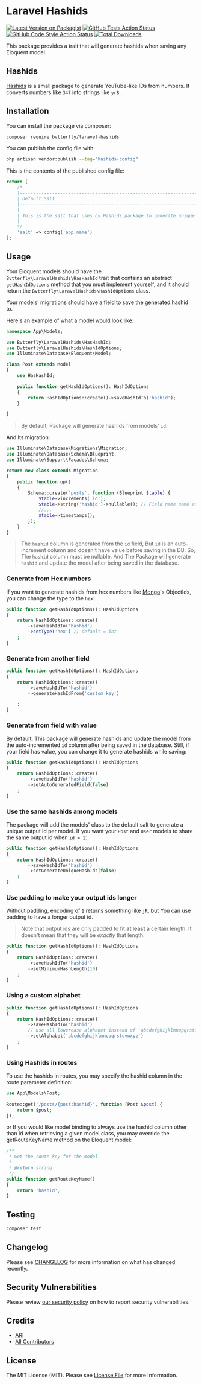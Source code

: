 # Laravel Hashids

[![Latest Version on Packagist](https://img.shields.io/packagist/v/bvtterfly/laravel-hashids.svg?style=flat-square)](https://packagist.org/packages/bvtterfly/laravel-hashids)
[![GitHub Tests Action Status](https://img.shields.io/github/workflow/status/bvtterfly/laravel-hashids/run-tests?label=tests)](https://github.com/bvtterfly/laravel-hashids/actions?query=workflow%3Arun-tests+branch%3Amain)
[![GitHub Code Style Action Status](https://img.shields.io/github/workflow/status/bvtterfly/laravel-hashids/Check%20&%20fix%20styling?label=code%20style)](https://github.com/bvtterfly/laravel-hashids/actions?query=workflow%3A"Check+%26+fix+styling"+branch%3Amain)
[![Total Downloads](https://img.shields.io/packagist/dt/bvtterfly/laravel-hashids.svg?style=flat-square)](https://packagist.org/packages/bvtterfly/laravel-hashids)

This package provides a trait that will generate hashids when saving any Eloquent model.
 
## Hashids

[Hashids](https://github.com/vinkla/hashids) is a small package to generate YouTube-like IDs from numbers. It converts numbers like `347` into strings like `yr8`.

## Installation

You can install the package via composer:

```bash
composer require bvtterfly/laravel-hashids
```

You can publish the config file with:

```bash
php artisan vendor:publish --tag="hashids-config"
```

This is the contents of the published config file:

```php
return [
    /*
    |--------------------------------------------------------------------------
    | Default Salt
    |--------------------------------------------------------------------------
    |
    | This is the salt that uses by Hashids package to generate unique id.
    |
    */
    'salt' => config('app.name')
];
```

## Usage

Your Eloquent models should have the ` Bvtterfly\LaravelHashids\HasHashId` trait that contains an abstract `getHashIdOptions` method that you must implement yourself, and it should return the `Bvtterfly\LaravelHashids\HashIdOptions` class.

Your models' migrations should have a field to save the generated hashid to.

Here's an example of what a model would look like:

```php
namespace App\Models;

use Bvtterfly\LaravelHashids\HasHashId;
use Bvtterfly\LaravelHashids\HashIdOptions;
use Illuminate\Database\Eloquent\Model;

class Post extends Model
{
    use HasHashId;

    public function getHashIdOptions(): HashIdOptions
    {
        return HashIdOptions::create()->saveHashIdTo('hashid');
    }

}
```
> By default, Package will generate hashids from models' `id`.

And Its migration: 

```php
use Illuminate\Database\Migrations\Migration;
use Illuminate\Database\Schema\Blueprint;
use Illuminate\Support\Facades\Schema;

return new class extends Migration
{
    public function up()
    {
        Schema::create('posts', function (Blueprint $table) {
            $table->increments('id');
            $table->string('hashid')->nullable(); // Field name same as your `saveHashIdTo`
            //...
            $table->timestamps();
        });
    }
}
```
> The `hashid` column is generated from the `id` field, But `id` is an auto-increment column and doesn't have value before saving in the DB. So, The `hashid` column must be nullable. And The Package will generate `hashid` and update the model after being saved in the database.

### Generate from Hex numbers

If you want to generate hashids from hex numbers like [Mongo](https://www.mongodb.com)'s ObjectIds, you can change the type to the `hex`:

```php
public function getHashIdOptions(): HashIdOptions
{
    return HashIdOptions::create()
        ->saveHashIdTo('hashid')
        ->setType('hex') // default = int
    ;
}
```

### Generate from another field
```php
public function getHashIdOptions(): HashIdOptions
{
    return HashIdOptions::create()
        ->saveHashIdTo('hashid')
        ->generateHashIdFrom('custom_key')

    ;
}
```

### Generate from field with value

By default, This package will generate hashids and update the model from the auto-incremented `id` column after being saved in the database. Still, if your field has value, you can change it to generate hashids while saving:

```php
public function getHashIdOptions(): HashIdOptions
{
    return HashIdOptions::create()
        ->saveHashIdTo('hashid')
        ->setAutoGeneratedField(false)
    ;
}
```

### Use the same hashids among models

The package will add the models' class to the default salt to generate a unique output id per model. If you want your `Post` and `User` models to share the same output id when `id = 1`:

```php
public function getHashIdOptions(): HashIdOptions
{
    return HashIdOptions::create()
        ->saveHashIdTo('hashid')
        ->setGenerateUniqueHashIds(false)
    ;
}
```

### Use padding to make your output ids longer

Without padding, encoding of `1` returns something like `jR`, but You can use padding to have a longer output id.

> Note that output ids are only padded to fit **at least** a certain length. It doesn't mean that they will be *exactly* that length.


```php
public function getHashIdOptions(): HashIdOptions
{
    return HashIdOptions::create()
        ->saveHashIdTo('hashid')
        ->setMinimumHashLength(10)
    ;
}
```

### Using a custom alphabet
```php
public function getHashIdOptions(): HashIdOptions
{
    return HashIdOptions::create()
        ->saveHashIdTo('hashid')
        // use all lowercase alphabet instead of 'abcdefghijklmnopqrstuvwxyzABCDEFGHIJKLMNOPQRSTUVWXYZ1234567890'
        ->setAlphabet('abcdefghijklmnopqrstuvwxyz') 
    ;
}
```

### Using Hashids in routes

To use the hashids in routes, you may specify the hashid column in the route parameter definition:

```php
use App\Models\Post;
 
Route::get('/posts/{post:hashid}', function (Post $post) {
    return $post;
});
```
or If you would like model binding to always use the hashid column other than id when retrieving a given model class, you may override the getRouteKeyName method on the Eloquent model:

```php
/**
 * Get the route key for the model.
 *
 * @return string
 */
public function getRouteKeyName()
{
    return 'hashid';
}
```


## Testing

```bash
composer test
```

## Changelog

Please see [CHANGELOG](CHANGELOG.md) for more information on what has changed recently.


## Security Vulnerabilities

Please review [our security policy](../../security/policy) on how to report security vulnerabilities.

## Credits

- [ARI](https://github.com/bvtterfly)
- [All Contributors](../../contributors)

## License

The MIT License (MIT). Please see [License File](LICENSE.md) for more information.
